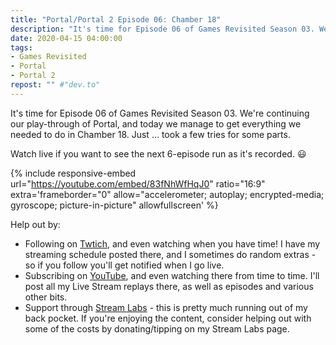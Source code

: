 ```yaml
---
title: "Portal/Portal 2 Episode 06: Chamber 18"
description: "It's time for Episode 06 of Games Revisited Season 03. We're continuing our play-through of Portal, and today we manage to get everything we needed to do in Chamber 18. Just &hellip; took a few tries for some parts."
date: 2020-04-15 04:00:00
tags:
- Games Revisited
- Portal
- Portal 2
repost: "" #"dev.to"
---
```


It's time for Episode 06 of Games Revisited Season 03. We're continuing our play-through of Portal, and today we manage to get everything we needed to do in Chamber 18. Just &hellip; took a few tries for some parts.

Watch live if you want to see the next 6-episode run as it's recorded. :smiley:
<!--more-->

{% include responsive-embed url="https://youtube.com/embed/83fNhWfHqJ0" ratio="16:9" extra='frameborder="0" allow="accelerometer; autoplay; encrypted-media; gyroscope; picture-in-picture" allowfullscreen' %}

Help out by:
 * Following on [Twtich](https://twitch.tv/AnonJr_Live), and even watching when you have time! I have my streaming schedule posted there, and I sometimes do random extras - so if you follow you'll get notified when I go live.
 * Subscribing on [YouTube](http://www.youtube.com/channel/UCXafqhKHbkSUIrq0LAuu0tw), and even watching there from time to time. I'll post all my Live Stream replays there, as well as episodes and various other bits.
 * Support through [Stream Labs](https://streamlabs.com/anonjr_live) - this is pretty much running out of my back pocket. If you're enjoying the content, consider helping out with some of the costs by donating/tipping on my Stream Labs page.